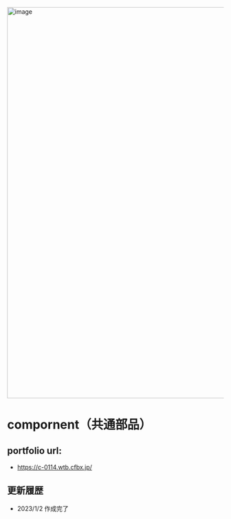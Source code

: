 <img width="907" alt="image" src="https://user-images.githubusercontent.com/99580997/221682286-1ddb36bf-48c6-42ab-a536-75a5e34deb1b.png">

# compornent（共通部品）

## portfolio url:

- https://c-0114.wtb.cfbx.jp/

## 更新履歴

- 2023/1/2 作成完了
